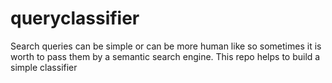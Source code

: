 # queryclassifier
Search queries can be simple or can be more human like so sometimes it is worth to pass them by a semantic search engine. This repo helps to build a simple classifier
